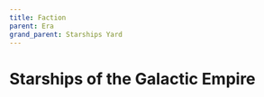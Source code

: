 ```yaml
---
title: Faction
parent: Era
grand_parent: Starships Yard
---
```


# Starships of the Galactic Empire
